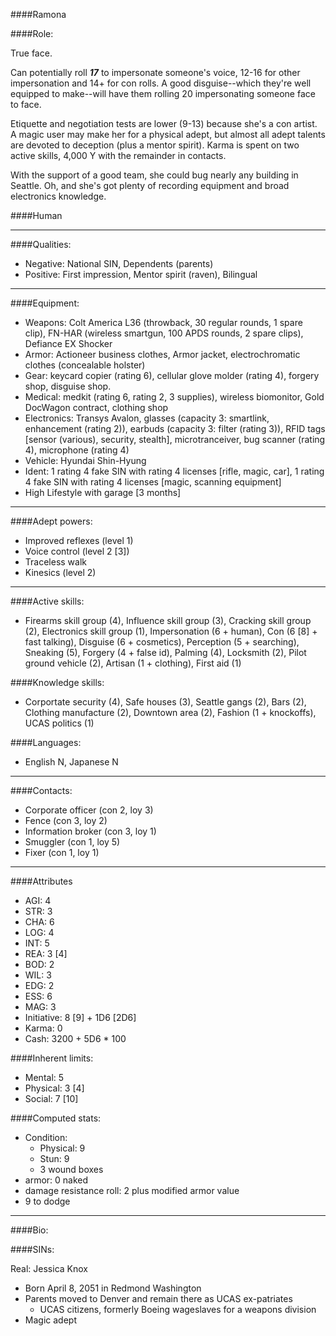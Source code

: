 ####Ramona

####Role:

True face.

Can potentially roll ***17*** to impersonate someone's voice, 12-16 for other impersonation and 14+ for con rolls. A good disguise--which they're well equipped to make--will have them rolling 20 impersonating someone face to face. 

Etiquette and negotiation tests are lower (9-13) because she's a con artist. A magic user may make her for a physical adept, but almost all adept talents are devoted to deception (plus a mentor spirit). Karma is spent on two active skills, 4,000 Y with the remainder in contacts. 

With the support of a good team, she could bug nearly any building in Seattle. Oh, and she's got plenty of recording equipment and broad electronics knowledge. 


####Human

____
####Qualities:

- Negative: National SIN, Dependents (parents)
- Positive: First impression, Mentor spirit (raven), Bilingual

____
####Equipment:

- Weapons: Colt America L36 (throwback, 30 regular rounds, 1 spare clip), FN-HAR (wireless smartgun, 100 APDS rounds, 2 spare clips), Defiance EX Shocker
- Armor: Actioneer business clothes, Armor jacket, electrochromatic clothes (concealable holster)
- Gear: keycard copier (rating 6), cellular glove molder (rating 4), forgery shop, disguise shop.
- Medical: medkit (rating 6, rating 2, 3 supplies), wireless biomonitor, Gold DocWagon contract, clothing shop
- Electronics: Transys Avalon, glasses (capacity 3: smartlink, enhancement (rating 2)), earbuds (capacity 3: filter (rating 3)), RFID tags [sensor (various), security, stealth], microtranceiver, bug scanner (rating 4), microphone (rating 4)
- Vehicle: Hyundai Shin-Hyung
- Ident: 1 rating 4 fake SIN with rating 4 licenses [rifle, magic, car], 1 rating 4 fake SIN with rating 4 licenses [magic, scanning equipment]
- High Lifestyle with garage [3 months]

____
####Adept powers:

- Improved reflexes (level 1)
- Voice control (level 2 [3])
- Traceless walk
- Kinesics (level 2)

____
####Active skills:

- Firearms skill group (4), Influence skill group (3), Cracking skill group (2), Electronics skill group (1), Impersonation (6 + human), Con (6 [8] + fast talking), Disguise (6 + cosmetics), Perception (5 + searching), Sneaking (5), Forgery (4 + false id), Palming (4), Locksmith (2), Pilot ground vehicle (2), Artisan (1 + clothing), First aid (1)

####Knowledge skills:

- Corportate security (4), Safe houses (3), Seattle gangs (2), Bars (2), Clothing manufacture (2), Downtown area (2), Fashion (1 + knockoffs), UCAS politics (1)

####Languages:

- English N, Japanese N

____
####Contacts:

- Corporate officer (con 2, loy 3)
- Fence (con 3, loy 2)
- Information broker (con 3, loy 1)
- Smuggler (con 1, loy 5)
- Fixer (con 1, loy 1)

____
####Attributes

- AGI: 4
- STR: 3
- CHA: 6
- LOG: 4
- INT: 5
- REA: 3 [4]
- BOD: 2 
- WIL: 3
- EDG: 2
- ESS: 6
- MAG: 3
- Initiative: 8 [9] + 1D6 [2D6]
- Karma: 0
- Cash: 3200 + 5D6 * 100

####Inherent limits:

- Mental: 5
- Physical: 3 [4]
- Social: 7 [10]

####Computed stats:

- Condition:
	- Physical: 9
	- Stun: 9
	- 3 wound boxes
- armor: 0 naked
- damage resistance roll: 2 plus modified armor value
- 9 to dodge

____
####Bio:


####SINs:

Real: Jessica Knox
* Born April 8, 2051 in Redmond Washington
* Parents moved to Denver and remain there as UCAS ex-patriates
	* UCAS citizens, formerly Boeing wageslaves for a weapons division
* Magic adept
